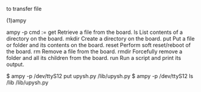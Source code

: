 to transfer file

(1)ampy

ampy -p <dev> <cmd>
cmd := 
  get    Retrieve a file from the board.
  ls     List contents of a directory on the board.
  mkdir  Create a directory on the board.
  put    Put a file or folder and its contents on the board.
  reset  Perform soft reset/reboot of the board.
  rm     Remove a file from the board.
  rmdir  Forcefully remove a folder and all its children from the board.
  run    Run a script and print its output.

$ ampy -p /dev/ttyS12 put upysh.py   /lib/upysh.py
$ ampy -p /dev/ttyS12 ls  /lib
/lib/upysh.py
